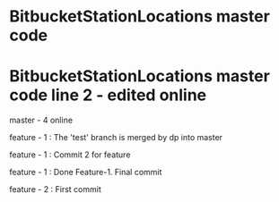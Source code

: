 # BitbucketStationLocations master code
# BitbucketStationLocations master code line 2 - edited online
master - 4 online

feature - 1 : The 'test' branch is merged by dp into master

feature - 1 : Commit 2 for feature

feature - 1 : Done Feature-1. Final commit

feature - 2 : First commit